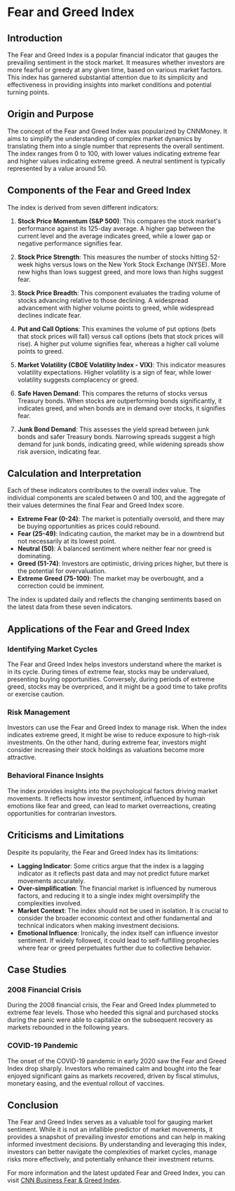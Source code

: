 # Fear and Greed Index

## Introduction

The Fear and Greed Index is a popular financial indicator that gauges the prevailing sentiment in the stock market. It measures whether investors are more fearful or greedy at any given time, based on various market factors. This index has garnered substantial attention due to its simplicity and effectiveness in providing insights into market conditions and potential turning points.

## Origin and Purpose

The concept of the Fear and Greed Index was popularized by CNNMoney. It aims to simplify the understanding of complex market dynamics by translating them into a single number that represents the overall sentiment. The index ranges from 0 to 100, with lower values indicating extreme fear and higher values indicating extreme greed. A neutral sentiment is typically represented by a value around 50.

## Components of the Fear and Greed Index

The index is derived from seven different indicators:

1. **Stock Price Momentum (S&P 500)**: This compares the stock market's performance against its 125-day average. A higher gap between the current level and the average indicates greed, while a lower gap or negative performance signifies fear.

2. **Stock Price Strength**: This measures the number of stocks hitting 52-week highs versus lows on the New York Stock Exchange (NYSE). More new highs than lows suggest greed, and more lows than highs suggest fear.

3. **Stock Price Breadth**: This component evaluates the trading volume of stocks advancing relative to those declining. A widespread advancement with higher volume points to greed, while widespread declines indicate fear.

4. **Put and Call Options**: This examines the volume of put options (bets that stock prices will fall) versus call options (bets that stock prices will rise). A higher put volume signifies fear, whereas a higher call volume points to greed.

5. **Market Volatility (CBOE Volatility Index - VIX)**: This indicator measures volatility expectations. Higher volatility is a sign of fear, while lower volatility suggests complacency or greed.

6. **Safe Haven Demand**: This compares the returns of stocks versus Treasury bonds. When stocks are outperforming bonds significantly, it indicates greed, and when bonds are in demand over stocks, it signifies fear.

7. **Junk Bond Demand**: This assesses the yield spread between junk bonds and safer Treasury bonds. Narrowing spreads suggest a high demand for junk bonds, indicating greed, while widening spreads show risk aversion, indicating fear.

## Calculation and Interpretation

Each of these indicators contributes to the overall index value. The individual components are scaled between 0 and 100, and the aggregate of their values determines the final Fear and Greed Index score.

- **Extreme Fear (0-24)**: The market is potentially oversold, and there may be buying opportunities as prices could rebound.
- **Fear (25-49)**: Indicating caution, the market may be in a downtrend but not necessarily at its lowest point.
- **Neutral (50)**: A balanced sentiment where neither fear nor greed is dominating.
- **Greed (51-74)**: Investors are optimistic, driving prices higher, but there is the potential for overvaluation.
- **Extreme Greed (75-100)**: The market may be overbought, and a correction could be imminent.

The index is updated daily and reflects the changing sentiments based on the latest data from these seven indicators.

## Applications of the Fear and Greed Index

### Identifying Market Cycles

The Fear and Greed Index helps investors understand where the market is in its cycle. During times of extreme fear, stocks may be undervalued, presenting buying opportunities. Conversely, during periods of extreme greed, stocks may be overpriced, and it might be a good time to take profits or exercise caution.

### Risk Management

Investors can use the Fear and Greed Index to manage risk. When the index indicates extreme greed, it might be wise to reduce exposure to high-risk investments. On the other hand, during extreme fear, investors might consider increasing their stock holdings as valuations become more attractive.

### Behavioral Finance Insights

The index provides insights into the psychological factors driving market movements. It reflects how investor sentiment, influenced by human emotions like fear and greed, can lead to market overreactions, creating opportunities for contrarian investors.

## Criticisms and Limitations

Despite its popularity, the Fear and Greed Index has its limitations:

- **Lagging Indicator**: Some critics argue that the index is a lagging indicator as it reflects past data and may not predict future market movements accurately.
- **Over-simplification**: The financial market is influenced by numerous factors, and reducing it to a single index might oversimplify the complexities involved.
- **Market Context**: The index should not be used in isolation. It is crucial to consider the broader economic context and other fundamental and technical indicators when making investment decisions.
- **Emotional Influence**: Ironically, the index itself can influence investor sentiment. If widely followed, it could lead to self-fulfilling prophecies where fear or greed perpetuates further due to collective behavior.

## Case Studies

### 2008 Financial Crisis

During the 2008 financial crisis, the Fear and Greed Index plummeted to extreme fear levels. Those who heeded this signal and purchased stocks during the panic were able to capitalize on the subsequent recovery as markets rebounded in the following years.

### COVID-19 Pandemic

The onset of the COVID-19 pandemic in early 2020 saw the Fear and Greed Index drop sharply. Investors who remained calm and bought into the fear enjoyed significant gains as markets recovered, driven by fiscal stimulus, monetary easing, and the eventual rollout of vaccines.

## Conclusion

The Fear and Greed Index serves as a valuable tool for gauging market sentiment. While it is not an infallible predictor of market movements, it provides a snapshot of prevailing investor emotions and can help in making informed investment decisions. By understanding and leveraging this index, investors can better navigate the complexities of market cycles, manage risks more effectively, and potentially enhance their investment returns.

For more information and the latest updated Fear and Greed Index, you can visit [CNN Business Fear & Greed Index](https://money.cnn.com/data/fear-and-greed/).
